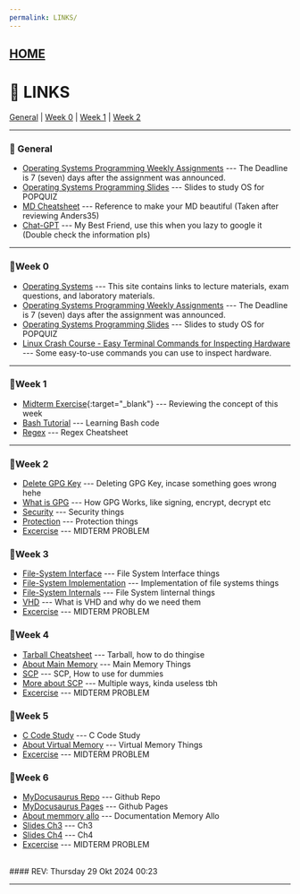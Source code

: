 ```yaml
---
permalink: LINKS/
---
```


## [HOME](../)

# 🔗 LINKS

[General](#general) | [Week 0](#week-0) | [Week 1](#week-1) | [Week 2](#week-2)

---

### 📌 General

* [Operating Systems Programming Weekly Assignments](https://demos.vlsm.org/) ---
  The Deadline is 7 (seven) days after the assignment was announced.
* [Operating Systems Programming Slides](https://docos.vlsm.org/) ---
  Slides to study OS for POPQUIZ
* [MD Cheatsheet](https://github.com/adam-p/markdown-here/wiki/Markdown-Cheatsheet) --- Reference to make your MD beautiful (Taken after reviewing Anders35)
* [Chat-GPT](https://www.chatgpt.com) --- My Best Friend, use this when you lazy to google it (Double check the information pls)

---

### 📍Week 0

* [Operating Systems](https://os.vlsm.org/) ---
  This site contains links to lecture materials, exam questions, and laboratory materials.
* [Operating Systems Programming Weekly Assignments](https://demos.vlsm.org/) ---
  The Deadline is 7 (seven) days after the assignment was announced.
* [Operating Systems Programming Slides](https://docos.vlsm.org/) ---
  Slides to study OS for POPQUIZ
* [Linux Crash Course - Easy Terminal Commands for Inspecting Hardware](https://youtu.be/oGyJr-iUwt8?si=59V2boc0XfmlFekg) ---
Some easy-to-use commands you can use to inspect hardware.

---

### 📍Week 1 

* [Midterm Exercise](https://rms46.vlsm.org/2/196.pdf){:target="_blank"} --- Reviewing the concept of this week
* [Bash Tutorial](https://www.freecodecamp.org/news/bash-scripting-tutorial-linux-shell-script-and-command-line-for-beginners/) --- Learning Bash code
* [Regex](https://www.rexegg.com/regex-quickstart.php) --- Regex Cheatsheet

---

### 📍Week 2
* [Delete GPG Key](https://linuxhint.com/delete-gpg-keys-linux/) --- Deleting GPG Key, incase something goes wrong hehe
* [What is GPG](https://cran.r-project.org/web/packages/gpg/vignettes/intro.html) --- How GPG Works, like signing, encrypt, decrypt etc
* [Security](https://codex.cs.yale.edu/avi/os-book/OS10/slide-dir/PPTX-dir/ch16.pptx) --- Security things
* [Protection](https://codex.cs.yale.edu/avi/os-book/OS10/slide-dir/PPTX-dir/ch17.pptx) --- Protection things
* [Excercise](https://rms46.vlsm.org/2/197.pdf) --- MIDTERM PROBLEM


### 📍Week 3
* [File-System Interface](https://codex.cs.yale.edu/avi/os-book/OS10/slide-dir/PPTX-dir/ch13.pptx) --- File System Interface things 
* [File-System Implementation](https://codex.cs.yale.edu/avi/os-book/OS10/slide-dir/PPTX-dir/ch14.pptx) --- Implementation of file systems things
* [File-System Internals](https://codex.cs.yale.edu/avi/os-book/OS10/slide-dir/PPTX-dir/ch15.pptx) --- File System Iinternal things
* [VHD](https://www.blackbox.ai/chat/Tbb2WVr) --- What is VHD and why do we need them
* [Excercise](https://rms46.vlsm.org/2/198.pdf) --- MIDTERM PROBLEM


### 📍Week 4
* [Tarball Cheatsheet](https://www.cyberciti.biz/faq/how-to-extract-tar-xz-files-in-linux-and-unzip-all-files/) --- Tarball, how to do thingise
* [About Main Memory](https://codex.cs.yale.edu/avi/os-book/OS10/slide-dir/PPTX-dir/ch9.pptx) --- Main Memory Things
* [SCP](https://doit.vlsm.org/019.html) --- SCP, How to use for dummies
* [More about SCP](https://www.baeldung.com/linux/transfer-file-windows-to-linux) --- Multiple ways, kinda useless tbh
* [Excercise](https://rms46.vlsm.org/2/199.pdf) --- MIDTERM PROBLEM


### 📍Week 5
* [C Code Study](https://www.geeksforgeeks.org/c-programming-language/) --- C Code Study
* [About Virtual Memory](https://codex.cs.yale.edu/avi/os-book/OS10/slide-dir/PPTX-dir/ch10.pptx) --- Virtual Memory Things
* [Excercise](https://rms46.vlsm.org/2/200.pdf) --- MIDTERM PROBLEM


### 📍Week 6
* [MyDocusaurus Repo](https://github.com/Danniel-Ang/242saurus) --- Github Repo
* [MyDocusaurus Pages](https://danniel-ang.github.io/242saurus/) --- Github Pages
* [About memmory allo](https://www.geeksforgeeks.org/memory-management-in-operating-system/) --- Documentation Memory Allo
* [Slides Ch3](https://codex.cs.yale.edu/avi/os-book/OS10/slide-dir/PPTX-dir/ch3.pptx) --- Ch3
* [Slides Ch4](https://codex.cs.yale.edu/avi/os-book/OS10/slide-dir/PPTX-dir/ch4.pptx) --- Ch4
* [Excercise](https://rms46.vlsm.org/2/201.pdf) --- MIDTERM PROBLEM




<br>
#### REV: Thursday 29 Okt 2024 00:23
<hr>

